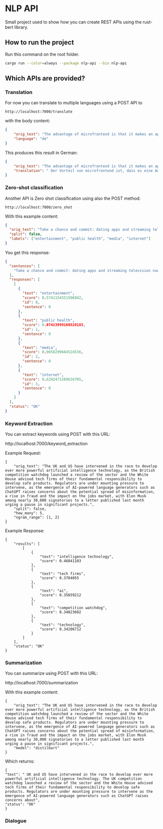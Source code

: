 # NLP API

Small project used to show how you can create REST APIs using the rust-bert library.

## How to run the project

Run this command on the root folder.

```bash
cargo run --color=always --package nlp-api --bin nlp-api
```

## Which APIs are provided?

### Translation

For now you can translate to multiple languages using a POST API to 

`http://localhost:7000/translate`

with the body content:

```json
{
    "orig_text": "The advantage of microfrontend is that it makes an application more flexible and easier to maintain.",
    "language": "de"
}
```

This produces this result in German:
```json
{
    "orig_text": "The advantage of microfrontend is that it makes an application more flexible and easier to maintain.",
    "translation": " Der Vorteil von microfrontend ist, dass es eine Anwendung flexibler und einfacher zu pflegen macht."
}
```

### Zero-shot classification

Another API is Zero shot classification using also the POST method:

`http://localhost:7000/zero_shot`

With this example content:

```json
{
  "orig_text": "Take a chance and commit: dating apps and streaming television now operate along quite a similar structure: endless options for you to consider at a glance, with nothing further to point you to the right one. The difference with streaming is that you don’t need to wait for approval from the other side to get started: if a show or film catches your eye, stop and see if you like it. Too many of us waste hours shuffling through menus in search of some ideal viewing option that we can’t even define for ourselves, instead of just choosing on a whim. Worst-case scenario? You tune out after 15 minutes and start again.",
  "split": false,
  "labels": ["entertainment", "public health", "media", "internet"]
}
```

You get this response:

```json
{
  "sentences": [
    "Take a chance and commit: dating apps and streaming television now operate along quite a similar structure: endless options for you to consider at a glance, with nothing further to point you to the right one. The difference with streaming is that you don’t need to wait for approval from the other side to get started: if a show or film catches your eye, stop and see if you like it. Too many of us waste hours shuffling through menus in search of some ideal viewing option that we can’t even define for ourselves, instead of just choosing on a whim. Worst-case scenario? You tune out after 15 minutes and start again."
  ],
  "responses": [
    [
      {
        "text": "entertainment",
        "score": 0.5741154551506042,
        "id": 0,
        "sentence": 0
      },
      {
        "text": "public health",
        "score": 0.07423999160528183,
        "id": 1,
        "sentence": 0
      },
      {
        "text": "media",
        "score": 0.9658299684524536,
        "id": 2,
        "sentence": 0
      },
      {
        "text": "internet",
        "score": 0.6292471289634705,
        "id": 3,
        "sentence": 0
      }
    ]
  ],
  "status": "OK"
}
```

### Keyword Extraction

You can extract keywords using POST with this URL:

http://localhost:7000/keyword_extraction

Example Request:

```
{
    "orig_text": "The UK and US have intervened in the race to develop ever more powerful artificial intelligence technology, as the British competition watchdog launched a review of the sector and the White House advised tech firms of their fundamental responsibility to develop safe products. Regulators are under mounting pressure to intervene, as the emergence of AI-powered language generators such as ChatGPT raises concerns about the potential spread of misinformation, a rise in fraud and the impact on the jobs market, with Elon Musk among nearly 30,000 signatories to a letter published last month urging a pause in significant projects.",
    "split": false,
    "how_many": 5,
    "ngram_range": [1, 2]
}
```

Example Response:

```
{
    "results": [
        [
            {
                "text": "intelligence technology",
                "score": 0.46841103
            },
            {
                "text": "tech firms",
                "score": 0.3784055
            },
            {
                "text": "ai",
                "score": 0.35659212
            },
            {
                "text": "competition watchdog",
                "score": 0.34823602
            },
            {
                "text": "technology",
                "score": 0.34206712
            }
        ]
    ],
    "status": "OK"
}
```


### Summarization

You can summarize using POST with this URL:

http://localhost:7000/summarization

With this example content:

```
{
    "orig_text": "The UK and US have intervened in the race to develop ever more powerful artificial intelligence technology, as the British competition watchdog launched a review of the sector and the White House advised tech firms of their fundamental responsibility to develop safe products. Regulators are under mounting pressure to intervene, as the emergence of AI-powered language generators such as ChatGPT raises concerns about the potential spread of misinformation, a rise in fraud and the impact on the jobs market, with Elon Musk among nearly 30,000 signatories to a letter published last month urging a pause in significant projects.",
    "model": "distilbart"
}
```

Which returns:

```
{
"text": " UK and US have intervened in the race to develop ever more powerful artificial intelligence technology. The UK competition watchdog launched a review of the sector and the White House advised tech firms of their fundamental responsibility to develop safe products. Regulators are under mounting pressure to intervene as the emergence of AI-powered language generators such as ChatGPT raises concerns about",
"status": "OK"
}
```

### Dialogue


